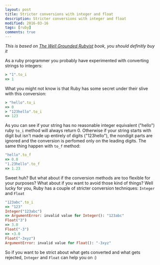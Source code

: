 ```yaml
---
layout: post
title: Stricter conversions with integer and float
description: Stricter conversions with integer and float
modified: 2016-03-16
tags: [ruby]
comments: true
---
```



*This is based on [The Well Grounded Rubyist](https://www.manning.com/books/the-well-grounded-rubyist) book, you should definitly buy it*

As a ruby programmer you probably have experimented with converting strings to integers: 

```ruby
> "1".to_i
=> 1
```

What you might not know is that Ruby has some secret under their slive with this conversion:

```ruby
> "hello".to_i
=> 0
> "123hello".to_i
=> 123
```

As you can see if your string has no reasonable integer equivalent ("hello") ruby `to_i` method will always return 0. Otherwise if your string starts with digit but isn't made up entirely of digits ("123hello"), the nondigit parts are ignored and the conversion is perfomed only on the leading digits. The same thing happen with `to_f` method:

```ruby
"hello".to_f
=> 0.0
"1.23hello".to_f
=> 1.23
```

Sweet huh? But what about if the conversion methods are too flexible for your purposes? What about if you want to avoid those kind of things? Well lucky for you, Ruby has a couple of stricter conversion techniques: `Integer` and `Float`

```ruby
"123abc".to_i
=> "123"
Integer("123abc")
=> ArgumentError: invalid value for Integer(): "123abc"
Float("3")
=> 3.0
Float("-3")
=> -3.0
Float("-3xyz")
ArgumentError: invalid value for Float(): "-3xyz"
```

So if you want to be strict about what gets converted and what gets rejected, `Integer` and `Float` can help you on :)

